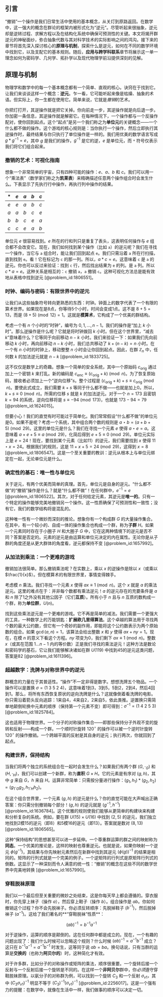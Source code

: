 ## 引言
“撤销”一个操作是我们日常生活中使用的基本概念，从关灯到原路返回。在数学中，这一强大的概念在群论的框架内被形式化为“逆元”。尽管听起来很抽象，逆元却是逆转过程、求解方程以及在结构化系统中确保可预测性的关键。本文将揭开群逆元的神秘面纱，弥合抽象代数与其对科学技术的实际影响之间的鸿沟。接下来的章节将首先深入探讨核心的**原理与机制**，探索什么是逆元，如何在不同的数学环境中找到它，以及支配它的基本规则。随后，**应用与跨学科联系**章节将展示这一单一理念如何为密码学、几何学、拓扑学以及现代物理学前沿提供深刻的见解。

## 原理与机制

物理学和数学中的每一个基本概念都有一个简单、直观的核心。诀窍在于找到它。让我们来谈谈这样一个概念：**逆元**。乍一看，它可能听起来像是枯燥、抽象的术语。但实际上，你一生都在使用它。简单来说，它就是*撤销*的艺术。

你把灯打开，其逆操作就是把它关掉。你向前走一步，其逆操作就是向后退一步。你加密一条信息，其逆操作就是解密它。在每种情况下，一个操作都与一个反操作配对，使你回到起点。这个“起点”是另一个我们称之为**单位元**的关键概念——一个什么都不做的操作。这个游戏的核心规则是：当你执行一个操作，然后立即执行其逆操作时，最终结果与你只执行了单位操作是一样的。我们用优美的数学语言写成 $g * g^{-1} = e$，其中 $g$ 是我们的操作，$g^{-1}$ 是它的逆，$e$ 是单位元，而 `*` 符号仅表示我们将它们组合起来。

### 撤销的艺术：可视化指南

想象一个非常简单的宇宙，只有四种可能的操作：$e$、$a$、$b$ 和 $c$。我们可以用一个“乘法表”（数学家们称之为**凯莱表**）来精确描述任意两个操作组合时会发生什么。下表显示了先执行行中操作，再执行列中操作的结果。

| $*$ | $e$ | $a$ | $b$ | $c$ |
|:---:|:---:|:---:|:---:|:---:|
| $e$ | $e$ | $a$ | $b$ | $c$ |
| $a$ | $a$ | $b$ | $c$ | $e$ |
| $b$ | $b$ | $c$ | $e$ | $a$ |
| $c$ | $c$ | $e$ | $a$ | $b$ |

单位元 $e$ 很容易找到。$e$ 所在的行和列只是重复了表头，这表明任何操作与 $e$ 组合都不会改变它。现在，我们如何找到某个操作（比如 `a`）的逆元呢？我们在寻找一个操作，当它与 `a` 组合时，能让我们回到起点 `e`。我们只需沿着 `a` 所在行扫描，直到找到 `e`。看！它在标记为 `c` 的那一列。所以，$a * c = e$。这意味着 `c` 是 `a` 的逆元。你也可以反过来验证：找到 `c` 行，然后找出结果为 `e` 的列。是 `a` 列。所以 $c * a = e$。这种关系是相互的：`c` 撤销 `a`，`a` 撤销 `c`。这种可视化方法总是能有效地从表格中找到逆元 [@problem_id:1806551]。

### 时钟、编码与密码：有限世界中的逆元

让我们从这些抽象符号转向更熟悉的东西：时钟。钟面上的数字代表了一个有限的算术世界。如果现在是8点，你等待5个小时，时间会变成1点。这不是 $8+5=13$，而是 $(8+5) \pmod{12} = 1$。这就是**模算术**，它构成了一个优美的群结构。

考虑一个有 $n$ 个小时的“时钟”，编号为 $0, 1, \dots, n-1$。我们的操作是“加上 $k$ 小时”。那么逆操作是什么呢？它就是将时钟拨回 $k$ 小时。但在这个世界里，“减去 $k$”意味着什么？它等同于向前移动 $n-k$ 小时。我们来验证一下：如果我们先向前移动 $k$ 小时，再向前移动 $n-k$ 小时，我们总共移动了 $k + (n-k) = n$ 小时。在一个有 $n$ 小时的时钟上，移动整整 $n$ 小时会让你回到起点。因此，在群 $\mathbb{Z}_n$ 中，任何数 $k$ 的加法逆元就是 $n-k$ [@problem_id:1833725]。

这不仅仅是数学上的奇趣。想象一个简单的安全系统，其中一个原始码 $c_{\text{orig}}$ 通过加上一个密钥 $k$ 来打乱。新的编码是 $c_{\text{enc}} \equiv (c_{\text{orig}} + k) \pmod n$。为了恢复原始码，接收者必须加上一个“逆向位移”$s$。整个过程是 $(c_{\text{orig}} + k) + s \equiv c_{\text{orig}} \pmod n$。要使此式成立，我们需要 $k+s$ 等同于什么都不做——也就是加上0。所以，$k+s \equiv 0 \pmod n$。所需的位移 $s$ 就是 $k$ 的加法逆元。对于一个 $n=173$ 且密钥 $k=94$ 的系统，逆向位移将是 $s \equiv -94 \pmod{173}$，也就是 $173-94=79$ [@problem_id:1624015]。

但要小心！我们的直觉有时可能过于简单化。我们常常假设“什么都不做”的单位元是0。如果不是呢？考虑一个系统，其中组合两个数的规则是 $a \star b = (a + b + 5) \pmod{29}$。这里的单位元是什么？我们在寻找一个元素 $e$ 使得 $a \star e = a$。这意味着 $a + e + 5 \equiv a \pmod{29}$，化简后得到 $e+5 \equiv 0 \pmod{29}$。单位元实际上是 $e = 24$！现在，要找到某个元素（比如11）的逆元，我们需要找到 $x$ 使得 $11 \star x = 24$。根据我们的规则，这是 $11 + x + 5 = 24 \pmod{29}$，这得到 $x = 8$ [@problem_id:1806547]。这是一个至关重要的教训：逆元从根本上与单位元绑定在一起，无论单位元是什么。

### 确定性的基石：唯一性与单位元

关于逆元，有两个优美而简单的真理。首先，单位元是自身的逆元。“什么都不做”的“撤销”操作是什么？就是“什么都不做”！在任何群中，$e^{-1} = e$ [@problem_id:1806522]。其次，对于任何给定元素，其逆元是**唯一的**。只有一个特定的操作能够完美地撤销另一个操作。这一性质确保了可预测性和一致性；没有它，我们的数学结构将是混乱的。

这种唯一性有一个微妙而深刻的推论。想象你有一个构成群 $G$ 的大量操作集合。在其中，有一个较小的、自成一体的操作集合也构成一个群，称为**子群** $H$。如果一个元素同时存在于小圈子 $H$ 和大圈子 $G$ 中，它在这两种情境下的逆元是否不同？答案是否定的。元素的逆元是由运算和单位元决定的内在属性。无论你是从子群的角度还是从更大群体的角度看，逆元都保持不变 [@problem_id:1657992]。

### 从加法到乘法：一个更难的游戏

撤销加法很简单。那么撤销乘法呢？在实数上，乘以 $x$ 的逆操作是除以 $x$（或乘以 $\frac{1}{x}$）。但在模算术的有限世界里，事情变得棘手。

考虑模 $n$ 乘法。我们寻找一个元素 $x$ 使得 $ax \equiv 1 \pmod n$。这个 $x$ 就是 $a$ 的乘法逆元。这里的难点在于：并非每个数都有乘法逆元！$a$ 的逆元存在的充要条件是 $a$ 和 $n$ 除了1之外没有其他公因子（它们**互质**）。所有小于 $n$ 且与 $n$ 互质的数构成一个群，称为**单位群**，$U(n)$。

找到这些乘法逆元是一个更难的游戏。它不再是简单的减法。我们需要一个更强大的工具，一种数学上的万能钥匙：**扩展欧几里得算法**。这个卓越的算法用于寻找两个数的最大公约数，但它有一个奇妙的副作用，即能将这个公约数表示为两个原始数的组合。如果 $\gcd(a, n) = 1$，该算法会给出整数 $x$ 和 $y$ 使得 $ax + ny = 1$。现在，在模 $n$ 的意义下看这个方程。$ny$ 项变为0，我们剩下 $ax \equiv 1 \pmod n$。整数 $x$（或其在范围 $1 \dots n-1$ 内的等价数）正是我们寻找的乘法逆元！这种方法是数论和密码学的基石，它让我们能够解决诸如在群 $U(119)$ 中找到45的逆元这类问题，答案是82 [@problem_id:1611396]。

### 超越数字：洗牌与对称世界中的逆元

群概念的力量在于其普适性。“操作”不一定非得是数字。想想洗牌五个物品。一个操作可以是置换 $\sigma = (1\ 3\ 5\ 2\ 4)$，这意味着1到3，3到5，5到2，2到4，然后4回到1。那么，将所有东西恢复原状的逆向洗牌是什么？这就像倒着看洗牌的电影。你只需沿着箭头反向追踪：1来自4，4来自2，2来自5，依此类推。逆置换只需简单地颠倒轮换中元素的顺序（保持第一个元素不变）即可得到：$\sigma^{-1} = (1\ 4\ 2\ 5\ 3)$ [@problem_id:1825784]。

这也适用于物理世界。一个分子的对称操作集合——即那些保持分子外观不变的旋转和反射——构成一个群。一个顺时针旋转 $120^\circ$ 的操作可以被一个逆时针旋转 $120^\circ$ 的操作撤销。一个跨越平面的反射是其自身的逆元；执行两次，你就回到了起点。

### 构建世界，保持结构

当我们将两个独立的系统组合在一起时会发生什么？如果我们有两个群 $(G, \cdot_G)$ 和 $(H, \cdot_H)$，我们可以创建一个新群，称为**直积** $G \times H$。它的元素是有序对 $(g, h)$，其中 $g$ 来自 $G$，$h$ 来自 $H$。运算非常简单：只需按分量进行操作：$(g_1, h_1) \ast (g_2, h_2) = (g_1 \cdot_G g_2, h_1 \cdot_H h_2)$。

在这个组合世界里，一个元素 $(g, h)$ 的逆元是什么？你的直觉可能在大声喊出正确答案：你只需分别撤销每个部分！$(g, h)$ 的逆元就是 $(g^{-1}, h^{-1})$ [@problem_id:1636784]。这个优雅的规则使我们能够从更简单的构建块来构建和分析复杂的系统。例如，要在群 $U(15) \times U(16)$ 中找到 $(2, 5)$ 的逆元，我们独立地找到2模15的逆元（即8）和5模16的逆元（即13）。答案就是数对 $(8, 13)$ [@problem_id:1806565]。

这种“保持结构”的思想甚至可以进一步延伸。一个尊重群运算的群之间的映射称为**同态**。一个优美的推论是，这样的映射也尊重逆元。也就是说，如果你映射一个逆元 $\phi(g^{-1})$，其结果与你先映射元素然后在新群中找到其逆元 $(\phi(g))^{-1}$ 的结果是相同的。矩阵的行列式就是一个完美的例子。一个逆矩阵的行列式是原矩阵行列式的倒数。这显示了一种深刻而令人满意的统一性：“撤销”的概念在这些不同的数学世界中完美地转换 [@problem_id:1657990]。

### 穿鞋脱袜原理

我们以一个最后但至关重要的微妙之处结束，这是你每天早上都会遵循的。穿衣服时，你先穿上袜子（操作 $a$），然后穿上鞋子（操作 $b$）。组合操作是 $ab$。你如何撤销这个过程？你不会先脱袜子。你必须反转顺序：先脱掉鞋子 ($b^{-1}$)，然后脱掉袜子 ($a^{-1}$)。这给了我们著名的**“穿鞋脱袜”性质**：

$$ (ab)^{-1} = b^{-1}a^{-1} $$

对于逆操作，运算的顺序是颠倒的。这在任何群中都是成立的。现在，一个有趣的问题出现了：我们什么时候可以忽略这个规则？什么时候 $(ab)^{-1} = a^{-1}b^{-1}$ 成立？这只在 $b^{-1}a^{-1} = a^{-1}b^{-1}$ 时发生，这等同于说 $ab=ba$。换句话说，只有当群的运算是**交换的**（也称为**阿贝尔的**）时，这种简化才有效。

对于许多群，比如分子的对称操作或矩阵的乘法，顺序很重要。一个旋转后接一个反射与一个反射后接一个旋转是不同的。在这样一个**非阿贝尔**群中，你*必须*遵守穿鞋脱袜原理。以氨分子的对称群为例，可以找到一个旋转 $C_3$ 和一个反射 $\sigma_{v1}$，其中 $(C_3 \sigma_{v1})^{-1}$ 明显不等于 $(C_3)^{-1}(\sigma_{v1})^{-1}$ [@problem_id:2256017]。这是一个强有力的提醒：在数学中，就像在生活中一样，我们做事的顺序可以决定一切。

